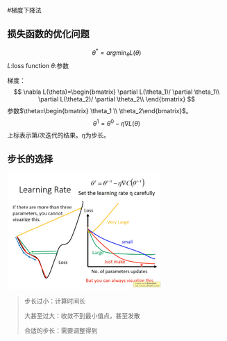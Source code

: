 #梯度下降法

## 损失函数的优化问题

$$\theta^*=arg \min_\theta L(\theta)$$ 	$L$:loss function	$\theta$:参数

梯度：
$$
\nabla L(\theta)=\begin{bmatrix}
\partial L(\theta_1)/ \partial \theta_1\\ 
\partial L(\theta_2)/ \partial \theta_2\\
\end{bmatrix}
$$
参数$\theta=\begin{bmatrix} \theta_1 \\ \theta_2\end{bmatrix}$。
$$
\theta^1=\theta^0-\eta \nabla L(\theta)
$$
上标表示第$i$次迭代的结果。$\eta$为步长。

## 步长的选择





<img src="./pic/gradient.png" width="70%"/>

> 步长过小：计算时间长
>
> 大甚至过大：收敛不到最小值点，甚至发散
>
> 合适的步长：需要调整得到







